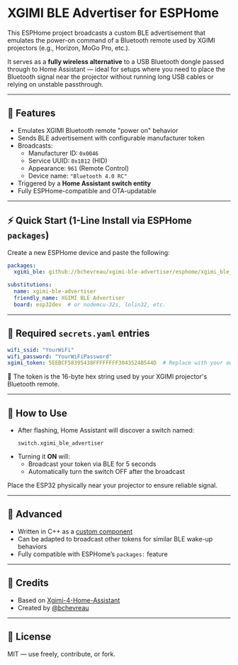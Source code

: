 # XGIMI BLE Advertiser for ESPHome

This ESPHome project broadcasts a custom BLE advertisement that emulates the power-on command of a Bluetooth remote used by XGIMI projectors (e.g., Horizon, MoGo Pro, etc.).

It serves as a **fully wireless alternative** to a USB Bluetooth dongle passed through to Home Assistant — ideal for setups where you need to place the Bluetooth signal near the projector without running long USB cables or relying on unstable passthrough.

---

## 🚀 Features

- Emulates XGIMI Bluetooth remote "power on" behavior
- Sends BLE advertisement with configurable manufacturer token
- Broadcasts:
  - Manufacturer ID: `0x0046`
  - Service UUID: `0x1812` (HID)
  - Appearance: `961` (Remote Control)
  - Device name: `"Bluetooth 4.0 RC"`
- Triggered by a **Home Assistant switch entity**
- Fully ESPHome-compatible and OTA-updatable

---

## ⚡ Quick Start (1-Line Install via ESPHome `packages`)

Create a new ESPHome device and paste the following:

```yaml
packages:
  xgimi_ble: github://bchevreau/xgimi-ble-advertiser/esphome/xgimi_ble_advertiser.yaml@main

substitutions:
  name: xgimi-ble-advertiser
  friendly_name: XGIMI BLE Advertiser
  board: esp32dev  # or nodemcu-32s, lolin32, etc.
```

---

## 🔐 Required `secrets.yaml` entries

```yaml
wifi_ssid: "YourWiFi"
wifi_password: "YourWiFiPassword"
xgimi_token: 5EEBCF58395438FFFFFFFF3043524B544D  # Replace with your own token
```

📌 The token is the 16-byte hex string used by your XGIMI projector's Bluetooth remote.

---

## 🧠 How to Use

- After flashing, Home Assistant will discover a switch named:
  ```
  switch.xgimi_ble_advertiser
  ```
- Turning it **ON** will:
  - Broadcast your token via BLE for 5 seconds
  - Automatically turn the switch OFF after the broadcast

Place the ESP32 physically near your projector to ensure reliable signal.

---

## 🧰 Advanced

- Written in C++ as a [custom component](esphome/xgimi_ble_advertiser.h)
- Can be adapted to broadcast other tokens for similar BLE wake-up behaviors
- Fully compatible with ESPHome’s `packages:` feature

---

## 🙌 Credits

- Based on [Xgimi-4-Home-Assistant](https://github.com/manymuch/Xgimi-4-Home-Assistant)
- Created by [@bchevreau](https://github.com/bchevreau)

---

## 🪪 License

MIT — use freely, contribute, or fork.
